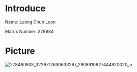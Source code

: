 # Introduce
Name: Leong Chun Loon

Matrix Number: 278884

# Picture

![278460803_3229712630633267_2908910927444920020_n](https://user-images.githubusercontent.com/104199648/198501000-9f4ac448-e748-4350-8072-02b28b060590.jpg)
